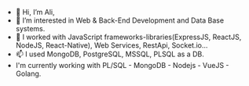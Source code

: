 - 👋 Hi, I’m Ali,
- 👀 I’m interested in Web & Back-End Development and Data Base systems.
- 🌱 I worked with JavaScript frameworks-libraries(ExpressJS, ReactJS, NodeJS, React-Native), Web Services, RestApi, Socket.io...
- 📫 I used  MongoDB, PostgreSQL, MSSQL, PLSQL as a DB.
- I'm currently working with PL/SQL - MongoDB - Nodejs - VueJS - Golang.
